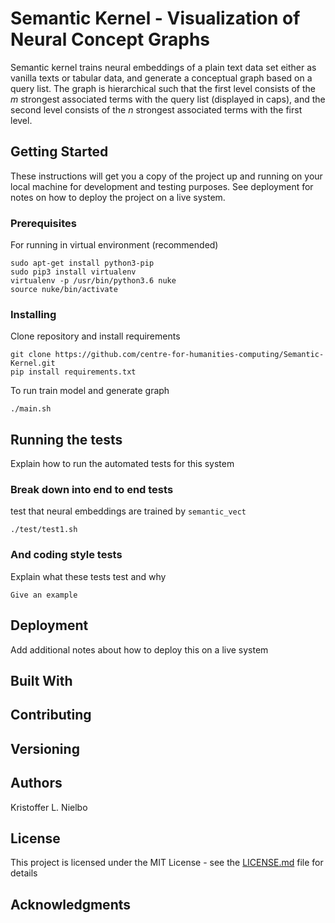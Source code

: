 # Semantic Kernel - Visualization of Neural Concept Graphs #

Semantic kernel trains neural embeddings of a plain text data set either as vanilla texts or tabular data, and generate a conceptual graph based on a query list. The graph is hierarchical such that the first level consists of the $m$ strongest associated terms with the query list (displayed in caps), and the second level consists of the $n$ strongest associated terms with the first level.   


## Getting Started

These instructions will get you a copy of the project up and running on your local machine for development and testing purposes. See deployment for notes on how to deploy the project on a live system.

### Prerequisites

For running in virtual environment (recommended)

```
sudo apt-get install python3-pip
sudo pip3 install virtualenv
virtualenv -p /usr/bin/python3.6 nuke
source nuke/bin/activate
```

### Installing

Clone repository and install requirements

```
git clone https://github.com/centre-for-humanities-computing/Semantic-Kernel.git
pip install requirements.txt
```

To run train model and generate graph

```
./main.sh
```

## Running the tests

Explain how to run the automated tests for this system

### Break down into end to end tests

test that neural embeddings are trained by `semantic_vect`
```
./test/test1.sh
```

### And coding style tests

Explain what these tests test and why

```
Give an example
```

## Deployment

Add additional notes about how to deploy this on a live system

## Built With


## Contributing


## Versioning


## Authors
Kristoffer L. Nielbo

## License

This project is licensed under the MIT License - see the [LICENSE.md](LICENSE.md) file for details

## Acknowledgments
